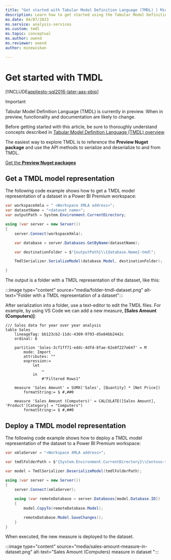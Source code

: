 ```yaml
---
title: "Get started with Tabular Model Definition Language (TMDL) | Microsoft Docs"
description: Learn how to get started using the Tabular Model Definition Language (TMDL)
ms.date: 04/07/2023
ms.service: analysis-services
ms.custom: tmdl
ms.topic: conceptual
ms.author: owend
ms.reviewer: owend
author: minewiskan

---
```

# Get started with TMDL

[!INCLUDE[appliesto-sql2016-later-aas-pbip](../includes/appliesto-sql2016-later-aas-pbip.md)]

> [!IMPORTANT]
> Tabular Model Definition Language (TMDL) is currently in preview. When in preview, functionality and documentation are likely to change.

Before getting started with this article, be sure to thoroughly understand concepts described in [Tabular Model Definition Language (TMDL) overview](tmdl-overview.md).

The easiest way to explore TMDL is to reference the **Preview Nuget package** and use the API methods to serialize and deserialize to and from TMDL.

[Get the **Preview Nuget packages**](../client-libraries.md#tmdl-preview)

## Get a TMDL model representation

The following code example shows how to get a TMDL model representation of a dataset in a Power BI Premium workspace:

```c#
var workspaceXmla = " <Workspace XMLA address>";
var datasetName = "<dataset name>";
var outputPath = System.Environment.CurrentDirectory;

using (var server = new Server())
{
    server.Connect(workspaceXmla);

    var database = server.Databases.GetByName(datasetName);

    var destinationFolder = $"{outputPath}\\{database.Name}-tmdl";

    TmdlSerializer.SerializeModel(database.Model, destinationFolder);

}

```

The output is a folder with a TMDL representation of the dataset, like this:

:::image type="content" source="media/folder-tmdl-dataset.png" alt-text="Folder with a TMDL representation of a dataset":::

After serialization into a folder, use a text-editor to edit the TMDL files. For example, by using VS Code we can add a new measure, **[Sales Amount (Computers)]**:

```tmdl
/// Sales data for year over year analysis
table Sales
    lineageTag: bb123cb2-11dc-4309-9793-d5e84bb2442c
    ordinal: 6

    partition 'Sales-3cf1ff71-eddc-4dfd-8fae-62e8f227e647' = M
        mode: Import
        attributes: ""
        expression:=
            let
                …
            in
                #"Filtered Rows1"

    measure 'Sales Amount' = SUMX('Sales', [Quantity] * [Net Price])
        formatString:= $ #,##0

    measure 'Sales Amount (Computers)' = CALCULATE([Sales Amount], 'Product'[Category] = "Computers")
        formatString:= $ #,##0

```

## Deploy a TMDL model representation

The following code example shows how to deploy a TMDL model representation of the dataset to a Power BI Premium workspace:

```c#
var xmlaServer = "<Workspace XMLA address>";

var tmdlFolderPath = $"{System.Environment.CurrentDirectory}\\Contoso-tmdl";

var model = TmdlSerializer.DeserializeModel(tmdlFolderPath);            

using (var server = new Server())
{
    server.Connect(xmlaServer);

    using (var remoteDatabase = server.Databases[model.Database.ID])
    {
        model.CopyTo(remoteDatabase.Model);

        remoteDatabase.Model.SaveChanges();
    }               
}

```

When executed, the new measure is deployed to the dataset.

:::image type="content" source="media/sales-amount-measure-in-dataset.png" alt-text="Sales Amount (Computers) measure in dataset ":::
